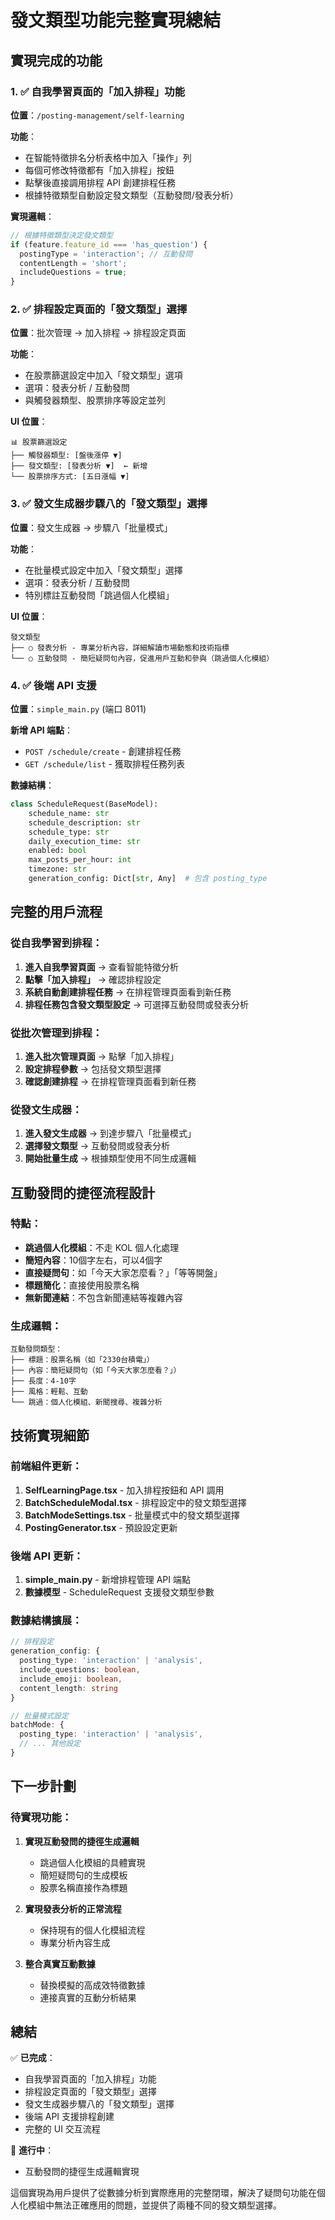 # 發文類型功能完整實現總結

## 實現完成的功能

### 1. ✅ 自我學習頁面的「加入排程」功能
**位置**：`/posting-management/self-learning`

**功能**：
- 在智能特徵排名分析表格中加入「操作」列
- 每個可修改特徵都有「加入排程」按鈕
- 點擊後直接調用排程 API 創建排程任務
- 根據特徵類型自動設定發文類型（互動發問/發表分析）

**實現邏輯**：
```typescript
// 根據特徵類型決定發文類型
if (feature.feature_id === 'has_question') {
  postingType = 'interaction'; // 互動發問
  contentLength = 'short';
  includeQuestions = true;
}
```

### 2. ✅ 排程設定頁面的「發文類型」選擇
**位置**：批次管理 → 加入排程 → 排程設定頁面

**功能**：
- 在股票篩選設定中加入「發文類型」選項
- 選項：發表分析 / 互動發問
- 與觸發器類型、股票排序等設定並列

**UI 位置**：
```
📊 股票篩選設定
├── 觸發器類型: [盤後漲停 ▼]
├── 發文類型: [發表分析 ▼]  ← 新增
└── 股票排序方式: [五日漲幅 ▼]
```

### 3. ✅ 發文生成器步驟八的「發文類型」選擇
**位置**：發文生成器 → 步驟八「批量模式」

**功能**：
- 在批量模式設定中加入「發文類型」選擇
- 選項：發表分析 / 互動發問
- 特別標註互動發問「跳過個人化模組」

**UI 位置**：
```
發文類型
├── ○ 發表分析 - 專業分析內容，詳細解讀市場動態和技術指標
└── ○ 互動發問 - 簡短疑問句內容，促進用戶互動和參與（跳過個人化模組）
```

### 4. ✅ 後端 API 支援
**位置**：`simple_main.py` (端口 8011)

**新增 API 端點**：
- `POST /schedule/create` - 創建排程任務
- `GET /schedule/list` - 獲取排程任務列表

**數據結構**：
```python
class ScheduleRequest(BaseModel):
    schedule_name: str
    schedule_description: str
    schedule_type: str
    daily_execution_time: str
    enabled: bool
    max_posts_per_hour: int
    timezone: str
    generation_config: Dict[str, Any]  # 包含 posting_type
```

## 完整的用戶流程

### 從自我學習到排程：
1. **進入自我學習頁面** → 查看智能特徵分析
2. **點擊「加入排程」** → 確認排程設定
3. **系統自動創建排程任務** → 在排程管理頁面看到新任務
4. **排程任務包含發文類型設定** → 可選擇互動發問或發表分析

### 從批次管理到排程：
1. **進入批次管理頁面** → 點擊「加入排程」
2. **設定排程參數** → 包括發文類型選擇
3. **確認創建排程** → 在排程管理頁面看到新任務

### 從發文生成器：
1. **進入發文生成器** → 到達步驟八「批量模式」
2. **選擇發文類型** → 互動發問或發表分析
3. **開始批量生成** → 根據類型使用不同生成邏輯

## 互動發問的捷徑流程設計

### 特點：
- **跳過個人化模組**：不走 KOL 個人化處理
- **簡短內容**：10個字左右，可以4個字
- **直接疑問句**：如「今天大家怎麼看？」「等等開盤」
- **標題簡化**：直接使用股票名稱
- **無新聞連結**：不包含新聞連結等複雜內容

### 生成邏輯：
```
互動發問類型：
├── 標題：股票名稱（如「2330台積電」）
├── 內容：簡短疑問句（如「今天大家怎麼看？」）
├── 長度：4-10字
├── 風格：輕鬆、互動
└── 跳過：個人化模組、新聞搜尋、複雜分析
```

## 技術實現細節

### 前端組件更新：
1. **SelfLearningPage.tsx** - 加入排程按鈕和 API 調用
2. **BatchScheduleModal.tsx** - 排程設定中的發文類型選擇
3. **BatchModeSettings.tsx** - 批量模式中的發文類型選擇
4. **PostingGenerator.tsx** - 預設設定更新

### 後端 API 更新：
1. **simple_main.py** - 新增排程管理 API 端點
2. **數據模型** - ScheduleRequest 支援發文類型參數

### 數據結構擴展：
```typescript
// 排程設定
generation_config: {
  posting_type: 'interaction' | 'analysis',
  include_questions: boolean,
  include_emoji: boolean,
  content_length: string
}

// 批量模式設定
batchMode: {
  posting_type: 'interaction' | 'analysis',
  // ... 其他設定
}
```

## 下一步計劃

### 待實現功能：
1. **實現互動發問的捷徑生成邏輯**
   - 跳過個人化模組的具體實現
   - 簡短疑問句的生成模板
   - 股票名稱直接作為標題

2. **實現發表分析的正常流程**
   - 保持現有的個人化模組流程
   - 專業分析內容生成

3. **整合真實互動數據**
   - 替換模擬的高成效特徵數據
   - 連接真實的互動分析結果

## 總結

✅ **已完成**：
- 自我學習頁面的「加入排程」功能
- 排程設定頁面的「發文類型」選擇
- 發文生成器步驟八的「發文類型」選擇
- 後端 API 支援排程創建
- 完整的 UI 交互流程

🔄 **進行中**：
- 互動發問的捷徑生成邏輯實現

這個實現為用戶提供了從數據分析到實際應用的完整閉環，解決了疑問句功能在個人化模組中無法正確應用的問題，並提供了兩種不同的發文類型選擇。





